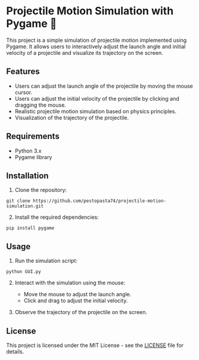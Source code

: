 # Projectile Motion Simulation with Pygame 🚀
This project is a simple simulation of projectile motion implemented using Pygame. It allows users to interactively adjust the launch angle and initial velocity of a projectile and visualize its trajectory on the screen.

## Features

- Users can adjust the launch angle of the projectile by moving the mouse cursor.
- Users can adjust the initial velocity of the projectile by clicking and dragging the mouse.
- Realistic projectile motion simulation based on physics principles.
- Visualization of the trajectory of the projectile.

## Requirements

- Python 3.x
- Pygame library

## Installation

1. Clone the repository:

```
git clone https://github.com/pestopasta74/projectile-motion-simulation.git
```

2. Install the required dependencies:

```
pip install pygame
```

## Usage

1. Run the simulation script:

```
python GUI.py
```

2. Interact with the simulation using the mouse:
   - Move the mouse to adjust the launch angle.
   - Click and drag to adjust the initial velocity.

3. Observe the trajectory of the projectile on the screen.

## License

This project is licensed under the MIT License - see the [LICENSE](LICENSE) file for details.

